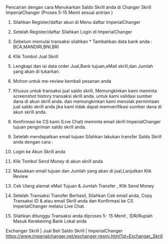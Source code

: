 Pencairan dengan cara Menukarkan Saldo Skrill anda di Changer Skrill ImperialChanger
(Proses 5-15 Menit sesuai antrian )


1. Silahkan Register/daftar akun di Menu daftar ImperialChanger
2. Setelah Register/daftar Silahkan Login di ImperialChanger
3. Sebelum memulai transaksi silahkan * Tambahkan data bank anda : BCA,MANDIRI,BNI,BRI
4. Klik Tombol Jual Skrill
5. Lengkapi dan isi data order Jual,Bank tujuan,eMail skrill,dan Jumlah yang akan di tukarkan.
6. Mohon untuk me-review kembali pesanan anda
7. Khusus untuk transaksi jual saldo skrill, Memungkinkan kami meminta screenshot history transaksi skrill anda. untuk kami validasi sumber dana di akun skrill anda. 
dan memungkinkan kami menolak permintaan jual saldo skrill anda jika kami tidak dapat memverifikasi sumber dana di akun skrill anda.
8. Konfirmasi ke CS kami (Live Chat) meminta email skrill ImperialChanger tujuan pengiriman saldo skrill anda.
9. Setelah mendapatkan email tujuan Silahkan lakukan transfer Saldo Skrill anda dengan cara : 
1. Login ke Akun Skrill anda 
2. Klik Tombol Send Money di akun skrill anda


3. Masukkan email tujuan dan Jumlah yang akan di jual,Lanjutkan Klik Review


4. Cek Ulang alamat eMail Tujuan & Jumlah Transfer , Klik Send Money


5. Setelah Transaksi Transfer Berhasil, Silahkan Cek email anda,
Copy Transaksi ID & atau email Skrill anda dan Konfirmasi ke CS ImperialChanger melalui Live Chat.
10. Silahkan ditunggu Transaksi anda diproses 5- 15 Menit , IDR/Rupiah Masuk Kerekening Bank Lokal anda


Exchanger Skrill | Jual Beli Saldo Skrill | ImperialChanger
https://www.imperialchanger.net/exchanger-resmi.html?id=Exchanger_Skrill
